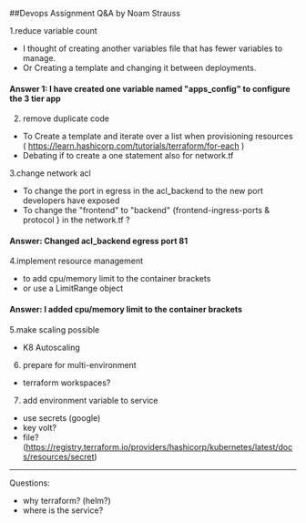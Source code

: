 ##Devops Assignment Q&A
by Noam Strauss


1.reduce variable count

- I thought of creating another variables file that has fewer variables to manage.
- Or Creating a template and changing it between deployments.
#### Answer 1: I have created one variable named "apps_config" to configure the 3 tier app ####

2. remove duplicate code
- To Create a template and iterate over a list when provisioning resources  
 ( https://learn.hashicorp.com/tutorials/terraform/for-each )
- Debating if to create a one statement also for network.tf 

3.change network acl
- To change the port in egress in the acl_backend to the new port developers have exposed
- To change the "frontend" to "backend" {frontend-ingress-ports & protocol } in the network.tf ? 
#### Answer: Changed acl_backend egress port 81 ####

4.implement resource management
- to add cpu/memory limit to the container brackets
- or use a LimitRange object
#### Answer: I added cpu/memory limit to the container brackets ####

5.make scaling possible
- K8 Autoscaling

6. prepare for multi-environment
- terraform workspaces?

7. add environment variable to service
- use secrets (google)
- key volt?
- file?
(https://registry.terraform.io/providers/hashicorp/kubernetes/latest/docs/resources/secret)

------------------------------------
Questions:
- why terraform? (helm?)
- where is the service?
